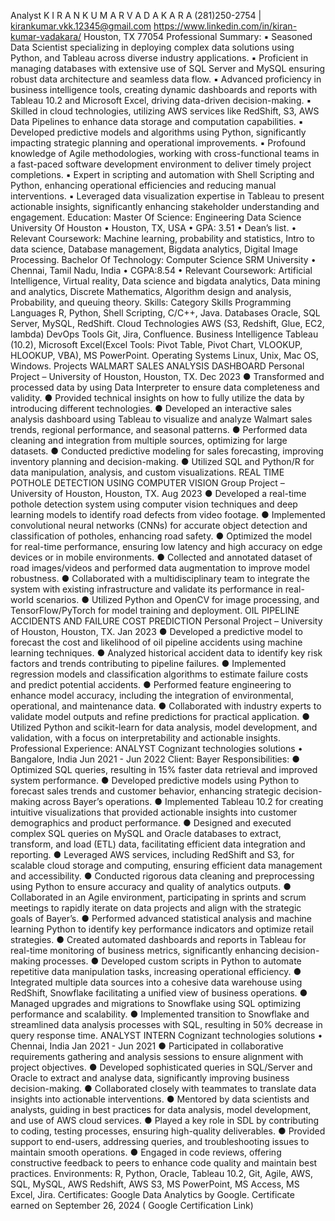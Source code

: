 Analyst
K I R A N K U M A R V A D A K A R A
(281)250-2754 | kirankumar.vkk.12345@gmail.com
https://www.linkedin.com/in/kiran-kumar-vadakara/
Houston, TX 77054
Professional Summary:
▪ Seasoned Data Scientist specializing in deploying complex data solutions using Python, and Tableau
across diverse industry applications.
▪ Proficient in managing databases with extensive use of SQL Server and MySQL ensuring robust data
architecture and seamless data flow.
▪ Advanced proficiency in business intelligence tools, creating dynamic dashboards and reports with
Tableau 10.2 and Microsoft Excel, driving data-driven decision-making.
▪ Skilled in cloud technologies, utilizing AWS services like RedShift, S3, AWS Data Pipelines to enhance
data storage and computation capabilities.
▪ Developed predictive models and algorithms using Python, significantly impacting strategic planning and
operational improvements.
▪ Profound knowledge of Agile methodologies, working with cross-functional teams in a fast-paced
software development environment to deliver timely project completions.
▪ Expert in scripting and automation with Shell Scripting and Python, enhancing operational efficiencies
and reducing manual interventions.
▪ Leveraged data visualization expertise in Tableau to present actionable insights, significantly enhancing
stakeholder understanding and engagement.
Education:
Master Of Science: Engineering Data Science
University Of Houston • Houston, TX, USA • GPA: 3.51 • Dean’s list.
• Relevant Coursework: Machine learning, probability and statistics, Intro to data science, Database management, Bigdata
analytics, Digital Image Processing.
Bachelor Of Technology: Computer Science
SRM University • Chennai, Tamil Nadu, India • CGPA:8.54
• Relevant Coursework: Artificial Intelligence, Virtual reality, Data science and bigdata analytics, Data mining and analytics,
Discrete Mathematics, Algorithm design and analysis, Probability, and queuing theory.
Skills:
Category Skills
Programming Languages R, Python, Shell Scripting, C/C++, Java.
Databases Oracle, SQL Server, MySQL, RedShift.
Cloud Technologies AWS (S3, Redshift, Glue, EC2, lambda)
DevOps Tools Git, Jira, Confluence.
Business Intelligence
Tableau (10.2), Microsoft Excel(Excel
Tools: Pivot Table, Pivot Chart,
VLOOKUP, HLOOKUP, VBA), MS PowerPoint.
Operating Systems Linux, Unix, Mac OS, Windows.
Projects
WALMART SALES ANALYSIS DASHBOARD
Personal Project – University of Houston, Houston, TX. Dec 2023
● Transformed and processed data by using Data Interpreter to ensure data completeness and validity.
● Provided technical insights on how to fully utilize the data by introducing different technologies.
● Developed an interactive sales analysis dashboard using Tableau to visualize and analyze Walmart sales trends, regional
performance, and seasonal patterns.
● Performed data cleaning and integration from multiple sources, optimizing for large datasets.
● Conducted predictive modeling for sales forecasting, improving inventory planning and decision-making.
● Utilized SQL and Python/R for data manipulation, analysis, and custom visualizations.
REAL TIME POTHOLE DETECTION USING COMPUTER VISION
Group Project – University of Houston, Houston, TX. Aug 2023
● Developed a real-time pothole detection system using computer vision techniques and deep learning models to
identify road defects from video footage.
● Implemented convolutional neural networks (CNNs) for accurate object detection and classification of
potholes, enhancing road safety.
● Optimized the model for real-time performance, ensuring low latency and high accuracy on edge devices or in
mobile environments.
● Collected and annotated dataset of road images/videos and performed data augmentation to improve model
robustness.
● Collaborated with a multidisciplinary team to integrate the system with existing infrastructure and validate its
performance in real-world scenarios.
● Utilized Python and OpenCV for image processing, and TensorFlow/PyTorch for model training and
deployment.
OIL PIPELINE ACCIDENTS AND FAILURE COST PREDICTION
Personal Project – University of Houston, Houston, TX. Jan 2023
● Developed a predictive model to forecast the cost and likelihood of oil pipeline accidents using machine
learning techniques.
● Analyzed historical accident data to identify key risk factors and trends contributing to pipeline failures.
● Implemented regression models and classification algorithms to estimate failure costs and predict potential
accidents.
● Performed feature engineering to enhance model accuracy, including the integration of environmental,
operational, and maintenance data.
● Collaborated with industry experts to validate model outputs and refine predictions for practical application.
● Utilized Python and scikit-learn for data analysis, model development, and validation, with a focus on interpretability
and actionable insights.
Professional Experience:
ANALYST
Cognizant technologies solutions • Bangalore, India Jun 2021 - Jun 2022
Client: Bayer
Responsibilities:
● Optimized SQL queries, resulting in 15% faster data retrieval and improved system performance.
● Developed predictive models using Python to forecast sales trends and customer behavior, enhancing strategic decision-
making across Bayer’s operations.
● Implemented Tableau 10.2 for creating intuitive visualizations that provided actionable insights into customer
demographics and product performance.
● Designed and executed complex SQL queries on MySQL and Oracle databases to extract, transform, and load (ETL)
data, facilitating efficient data integration and reporting.
● Leveraged AWS services, including RedShift and S3, for scalable cloud storage and computing, ensuring efficient data
management and accessibility.
● Conducted rigorous data cleaning and preprocessing using Python to ensure accuracy and quality of analytics outputs.
● Collaborated in an Agile environment, participating in sprints and scrum meetings to rapidly iterate on data projects and
align with the strategic goals of Bayer’s.
● Performed advanced statistical analysis and machine learning Python to identify key performance indicators and
optimize retail strategies.
● Created automated dashboards and reports in Tableau for real-time monitoring of business metrics, significantly
enhancing decision-making processes.
● Developed custom scripts in Python to automate repetitive data manipulation tasks, increasing operational efficiency.
● Integrated multiple data sources into a cohesive data warehouse using RedShift, Snowflake facilitating a unified view of
business operations.
● Managed upgrades and migrations to Snowflake using SQL optimizing performance and scalability.
● Implemented transition to Snowflake and streamlined data analysis processes with SQL, resulting in 50% decrease in query
response time.
ANALYST INTERN
Cognizant technologies solutions • Chennai, India Jan 2021 - Jun 2021
● Participated in collaborative requirements gathering and analysis sessions to ensure alignment with project objectives.
● Developed sophisticated queries in SQL/Server and Oracle to extract and analyse data, significantly improving business
decision-making.
● Collaborated closely with teammates to translate data insights into actionable interventions.
● Mentored by data scientists and analysts, guiding in best practices for data analysis, model development, and use of
AWS cloud services.
● Played a key role in SDL by contributing to coding, testing processes, ensuring high-quality deliverables.
● Provided support to end-users, addressing queries, and troubleshooting issues to maintain smooth operations.
● Engaged in code reviews, offering constructive feedback to peers to enhance code quality and maintain best practices.
Environments:
R, Python, Oracle, Tableau 10.2, Git, Agile, AWS, SQL, MySQL, AWS Redshift, AWS S3, MS PowerPoint, MS Access,
MS Excel, Jira.
Certificates:
Google Data Analytics by Google. Certificate earned on September 26, 2024 ( Google Certification Link)
